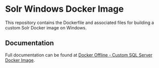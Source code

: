 # Solr Windows Docker Image
This repository contains the Dockerfile and associated files for building a custom Solr Docker image on Windows.

## Documentation
Full documentation can be found at [Docker Offline - Custom SQL Server Docker Image](https://reedelsevier-my.sharepoint.com/:w:/r/personal/osypovay_science_regn_net/Documents/Documents/Elsevier/JPOC/Docker%20offline/Docker%20Offline.docx?d=wb2b34869ca2a4b4f83e389fbb32a95df&csf=1&web=1&e=3j3M0O&nav=eyJoIjoiMTM1NTg0ODMxMCJ9).